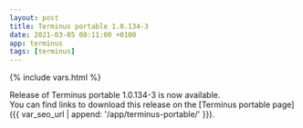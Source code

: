 ```yaml
---
layout: post
title: Terminus portable 1.0.134-3
date: 2021-03-05 00:11:00 +0100
app: terminus
tags: [terminus]
---
```

{% include vars.html %}

Release of Terminus portable 1.0.134-3 is now available.<br />
You can find links to download this release on the [Terminus portable page]({{ var_seo_url | append: '/app/terminus-portable/' }}).

